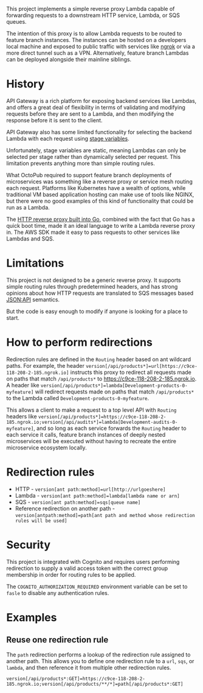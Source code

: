 This project implements a simple reverse proxy Lambda capable of forwarding requests to a downstream HTTP service, Lambda,
or SQS queues.

The intention of this proxy is to allow Lambda requests to be routed to feature branch instances. The instances can be
hosted on a developers local machine and exposed to public traffic with services like [ngrok](https://ngrok.com/) or via
a more direct tunnel such as a VPN. Alternatively, feature branch Lambdas can be deployed alongside their mainline
siblings.

# History

API Gateway is a rich platform for exposing backend services like Lambdas, and offers a great deal of flexibility in
terms of validating and modifying requests before they are sent to a Lambda, and then modifying the response before
it is sent to the client.

API Gateway also has some limited functionality for selecting the backend Lambda with each request using 
[stage variables](https://aws.amazon.com/blogs/compute/using-api-gateway-stage-variables-to-manage-lambda-functions/).

Unfortunately, stage variables are static, meaning Lambdas can only be selected per stage rather than dynamically
selected per request. This limitation prevents anything more than simple routing rules.

What OctoPub required to support feature branch deployments of microservices was something like a reverse proxy
or service mesh routing each request. Platforms like Kubernetes have a wealth of options, while traditional VM based
application hosting can make use of tools like NGINX, but there were no good examples of this kind of functionality
that could be run as a Lambda.

The [HTTP reverse proxy built into Go](https://go.dev/src/net/http/httputil/reverseproxy.go), combined with the fact
that Go has a quick boot time, made it an ideal language to write a Lambda reverse proxy in. The AWS SDK
made it easy to pass requests to other services like Lambdas and SQS.

# Limitations

This project is not designed to be a generic reverse proxy. It supports simple routing rules through predetermined headers,
and has strong opinions about how HTTP requests are translated to SQS messages based [JSON:API](https://jsonapi.org/)
semantics.

But the code is easy enough to modify if anyone is looking for a place to start.

# How to perform redirections

Redirection rules are defined in the `Routing` header based on ant wildcard paths. For example, the header 
`version[/api/products*]=url[https://c9ce-118-208-2-185.ngrok.io]` instructs this proxy to redirect all requests made on
paths that match `/api/products*` to https://c9ce-118-208-2-185.ngrok.io. A header like
`version[/api/products*]=lambda[Development-products-0-myfeature]` will redirect requests made on
paths that match `/api/products*` to the Lambda called `Development-products-0-myfeature`.

This allows a client to make a request to a top level API with `Routing` headers like 
`version[/api/products*]=https://c9ce-118-208-2-185.ngrok.io;version[/api/audits*]=lambda[Development-audits-0-myfeature]`,
and so long as each service forwards the `Routing` header to each service it calls, feature branch instances of 
deeply nested microservices will be executed without having to recreate the entire microservice ecosystem locally.

# Redirection rules

* HTTP - `version[ant path:method]=url[http://urlgoeshere]`
* Lambda - `version[ant path:method]=lambda[lambda name or arn]`
* SQS - `version[ant path:method]=sqs[queue name]`
* Reference redirection on another path - `version[antpath:method]=path[ant path and method whose redirection rules will be used]`

# Security

This project is integrated with Cognito and requires users performing redirection to supply a valid access token
with the correct group membership in order for routing rules to be applied.

The `COGNITO_AUTHORIZATION_REQUIRED` environment variable can be set to `fasle` to disable any authentication rules.

# Examples

## Reuse one redirection rule

The `path` redirection performs a lookup of the redirection rule assigned to another path. This allows you to define
one redirection rule to a `url`, `sqs`, or `lambda`, and then reference it from multiple other redirection rules.

`version[/api/products*:GET]=https://c9ce-118-208-2-185.ngrok.io;version[/api/products/**/*]=path[/api/products*:GET]`